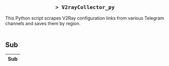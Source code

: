 <h3 align="center">
    <samp>&gt; V2rayCollector_py</samp>
</h3>

This Python script scrapes V2Ray configuration links from various Telegram channels and saves them by region.
<br>
<br>
## Sub
| Sub |
|-----|























































































































































































































































































































































































































































































































































































































































































































































































































































































































































































































































































































































































































































































































































































































































































































































































































































































































































































































































































































































































































































































































































































































































































































































































































































































































































































































































































































































































































































































































































































































































































































































































































































































































































































































































































































































































































































































































































































































































































































































































































































































































































































































































































































































